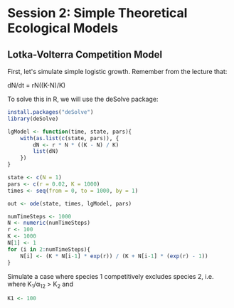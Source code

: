 # Session 2: Simple Theoretical Ecological Models

## Lotka-Volterra Competition Model

First, let's simulate simple logistic growth. Remember from the lecture that:

dN/dt = rN((K-N)/K)

To solve this in R, we will use the deSolve package:

```R
install.packages("deSolve")
library(deSolve)
```

```R
lgModel <- function(time, state, pars){
	with(as.list(c(state, pars)), {
		dN <- r * N * ((K - N) / K)
		list(dN)
	})
}

state <- c(N = 1)
pars <- c(r = 0.02, K = 1000)
times <- seq(from = 0, to = 1000, by = 1)

out <- ode(state, times, lgModel, pars)

```






```R
numTimeSteps <- 1000
N <- numeric(numTimeSteps)
r <- 100
K <- 1000
N[1] <- 1
for (i in 2:numTimeSteps){
	N[i] <- (K * N[i-1] * exp(r)) / (K + N[i-1] * (exp(r) - 1))
}
```

Simulate a case where species 1 competitively excludes species 2, i.e. where K<sub>1</sub>/&#945;<sub>12</sub> > K<sub>2</sub> and 

```R
K1 <- 100
```